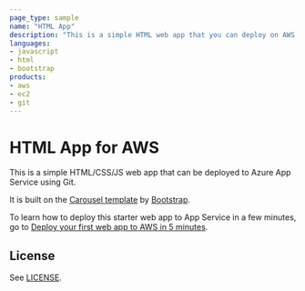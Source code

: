 ```yaml
---
page_type: sample
name: "HTML App"
description: "This is a simple HTML web app that you can deploy on AWS."
languages:
- javascript
- html
- bootstrap
products:
- aws
- ec2
- git
---
```


# HTML App for AWS

This is a simple HTML/CSS/JS web app that can be deployed to Azure App Service using Git. 

It is built on the [Carousel template](http://getbootstrap.com/examples/carousel) by [Bootstrap](http://getbootstrap.com).

To learn how to deploy this starter web app to App Service in a few minutes, go to [Deploy your first web app to AWS in 5 minutes](https://aws.amazon.com/getting-started/hands-on/host-static-website/).

## License

See [LICENSE](LICENSE).
